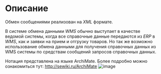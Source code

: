 # Описание
 
Обмен сообщениями реализован на _XML_ формате.

В системе обмена данными _WMS_ обычно выступает в качестве ведомой системы, когда все справочные данные передаются из _ERP_ в _WMS_, как и заявки на прием и отгрузку товаров. Но так же возможно использование обмена данными для получения справочных данных из WMS системы по средствам сообщений запросов справочных данных.


Нотация представлена на языке ArchiMate. Более подробно можно ознакомиться тут: http://sewiki.ru/ArchiMate
![image](https://user-images.githubusercontent.com/22858622/134003947-09014840-fc54-4d8b-b531-b0dbb4cf9acb.png)
